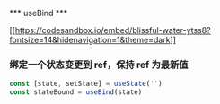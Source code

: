 *** useBind  ***

[[https://codesandbox.io/embed/blissful-water-ytss8?fontsize=14&hidenavigation=1&theme=dark]]

### 绑定一个状态变更到 ref，保持 ref 为最新值


``` typescript
const [state, setState] = useState('')
const stateBound = useBind(state)
```